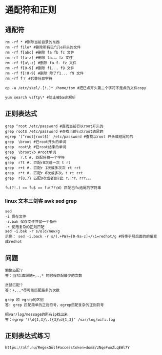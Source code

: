 # 通配符和正则

## 通配符
	rm -rf * #删除当前目录的东西
	rm -rf file* #删除所有已file开头的文件
	rm -rf f[abc] #删除 fa fb fc 文件
	rm -rf f[a-z] #删除 fa。。。fz 文件
	rm -rf f[a\-z] #删除 fa f- fz 文件
	rm -rf f[0-9] #删除 f1... f9 文件
	rm -rf f[!0-9] #删除 除了f1... f9 文件
	rm -rf f？ #代替任意字符
	
	cp -a /etc/skel/.[!.]* /home/tom #把已点开头第二个字符不是点的文件copy

	yum search vsftp\* #防止被bash解析

## 正则表达式
	grep ^root /etc/password #查找当前行以root开头的
	grep root$ /etc/password #查找当前行以root结尾的
	egrep '(^root|root$)' /etc/password #查找以root 开头或结尾的的
	grep  \broot #已root开头的单词
	grep  root\b #已root结束的单词
	grep  \broot\b #root单词
	egrep  r.t #. 匹配任意一个字符
	grep  r?t #. 匹配r0次或一次 t rt
	grep  r+t #. 匹配r 1次或多次次 rt rrt
	grep  r*t #. 匹配r 0次或多次。t rt rrt
	grep  r{0,7} 匹配0次或者到7此 r，rr，rrr。。。
	
	fu(?!.) == fu$ == fu(?!\W) 匹配已fu结尾的字符串
### linux 文本三剑客 awk sed grep
	sed 
    -i 保存文件
	-i.bak 保存文件并留一个备份
	-r 使用复杂的正则匹配
	sed -i.bak -r s/old/new/g
	示例： sed -i.back -r s/(.+PW)=[0-9a-z]+/\1=redhot/g #将等于号后面的的值变成redhot
## 问题 
	懒惰匹配？
	答：当?后面跟随+,.,* 的时候匹配最少的次数	

	贪婪匹配？
	答：+,.,*尽可能匹配最多的次数

	grep 和 egrep的区别
	答: grep 匹配简单的正则符号，egrep匹配复杂的正则符号

	把var/log/message的所有ip找出来
	答：egrep '(\d{1,3}\.){3}\d{1,3}' /var/log/wifi.log
## 正则表达式练习
	https://alf.nu/RegexGolf#accesstoken=domS/zNqeFwoZLqEWl7Y


	

	


	
	
	
	